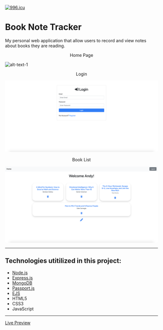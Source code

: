 [![996.icu](https://img.shields.io/badge/link-996.icu-red.svg)](https://996.icu)

# Book Note Tracker
My personal web application that allow users to record and view notes about books they are reading.   

<p align = "middle"> Home Page </p>

![alt-text-1](https://github.com/AndyUGA/Book-Note-Tracker/blob/master/Screenshots/Landing.png) <p align = "middle"> Login </p> ![alt-text-2](https://github.com/AndyUGA/Book-Note-Tracker/blob/master/Screenshots/Login.png)<p align = "middle"> Book List </p>

![alt-text-1](https://github.com/AndyUGA/Book-Note-Tracker/blob/master/Screenshots/Book%20List.png)






------------------------------------------------------------------------------------------------------------------------------  

## Technologies utitilized in this project:
- [Node.js](https://nodejs.org/en/) 
- [Express.js](https://expressjs.com)
- [MongoDB](https://www.mongodb.com) 
- [Passport.js](http://www.passportjs.org)
- [EJS](https://ejs.co)
- HTML5
- CSS3
- JavaScript

---------------------------------------------------------------------------------------------------------------------------
[Live Preview](https://notetracker.andytruong.dev)
